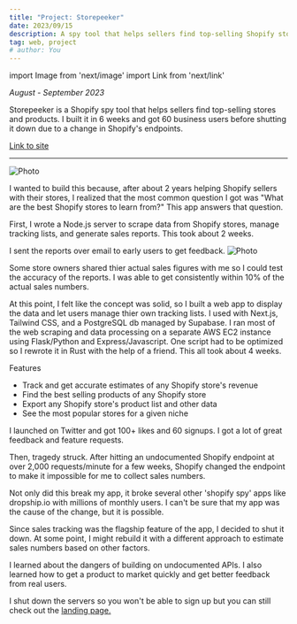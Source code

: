 ```yaml
---
title: "Project: Storepeeker"
date: 2023/09/15
description: A spy tool that helps sellers find top-selling Shopify stores and products.
tag: web, project
# author: You
---
```


import Image from 'next/image'
import Link from 'next/link'

*August - September 2023*


Storepeeker is a Shopify spy tool that helps sellers find top-selling stores and products. I built it in 6 weeks and got 60 business users before shutting it down due to a change in Shopify's endpoints.

[Link to site](https://storepeeker.com)

---

<Image
  src="/images/storepeeker.png"
  alt="Photo"
  width={1927}
  height={737}
  priority
  className="next-image"
/>

I wanted to build this because, after about 2 years helping Shopify sellers with their stores, I realized that the most common question I got was "What are the best Shopify stores to learn from?" This app answers that question.

First, I wrote a Node.js server to scrape data from Shopify stores, manage tracking lists, and generate sales reports. This took about 2 weeks.

I sent the reports over email to early users to get feedback.
<Image
  src="/images/email-example.png"
  alt="Photo"
  width={1436}
  height={1286}
  priority
  className="next-image"
/>

Some store owners shared thier actual sales figures with me so I could test the accuracy of the reports. I was able to get consistently within 10% of the actual sales numbers.

At this point, I felt like the concept was solid, so I built a web app to display the data and let users manage thier own tracking lists. I used with Next.js, Tailwind CSS, and a PostgreSQL db managed by Supabase. I ran most of the web scraping and data processing on a separate AWS EC2 instance using Flask/Python and Express/Javascript. One script had to be optimized so I rewrote it in Rust with the help of a friend. This all took about 4 weeks.

Features
- Track and get accurate estimates of any Shopify store's revenue
- Find the best selling products of any Shopify store
- Export any Shopify store's product list and other data
- See the most popular stores for a given niche

I launched on Twitter and got 100+ likes and 60 signups. I got a lot of great feedback and feature requests.

Then, tragedy struck. After hitting an undocumented Shopify endpoint at over 2,000 requests/minute for a few weeks, Shopify changed the endpoint to make it impossible for me to collect sales numbers. 

Not only did this break my app, it broke several other 'shopify spy' apps like dropship.io with millions of monthly users. I can't be sure that my app was the cause of the change, but it is possible. 

Since sales tracking was the flagship feature of the app, I decided to shut it down. At some point, I might rebuild it with a different approach to estimate sales numbers based on other factors.

I learned about the dangers of building on undocumented APIs. I also learned how to get a product to market quickly and get better feedback from real users. 

I shut down the servers so you won't be able to sign up but you can still check out the [landing page.](https://storepeeker.com)
